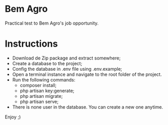 # Bem Agro

Practical test to Bem Agro's job opportunity.

# Instructions

- Download de Zip package and extract somewhere;
- Create a database to the project;
- Config the database in .env file using .env.example;
- Open a terminal instance and navigate to the root folder of the project.
- Run the following commands:
    - composer install;
    - php artisan key:generate;
    - php artisan migrate;
    - php artisan serve;
- There is none user in the database. You can create a new one anytime.

Enjoy ;)
